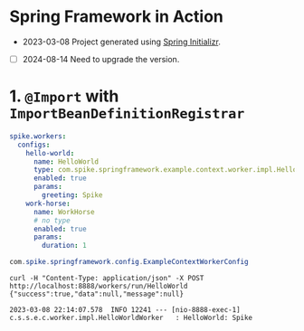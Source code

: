 # Spring Framework in Action

- 2023-03-08 Project generated using [Spring Initializr](https://start.spring.io).
- [ ] 2024-08-14 Need to upgrade the version.

# 1. `@Import` with `ImportBeanDefinitionRegistrar` 

```yaml
spike.workers:
  configs:
    hello-world:
      name: HelloWorld
      type: com.spike.springframework.example.context.worker.impl.HelloWorldWorker
      enabled: true
      params:
        greeting: Spike
    work-horse:
      name: WorkHorse
      # no type
      enabled: true
      params:
        duration: 1
```

```java
com.spike.springframework.config.ExampleContextWorkerConfig
```


```shell
curl -H "Content-Type: application/json" -X POST http://localhost:8888/workers/run/HelloWorld
{"success":true,"data":null,"message":null}

2023-03-08 22:14:07.578  INFO 12241 --- [nio-8888-exec-1] c.s.s.e.c.worker.impl.HelloWorldWorker   : HelloWorld: Spike
```